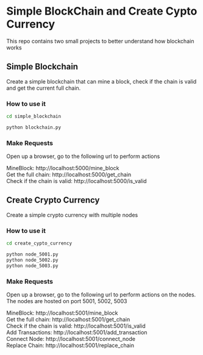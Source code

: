 # Simple BlockChain and Create Cypto Currency

This repo contains two small projects to better understand how blockchain works

## Simple Blockchain

Create a simple blockchain that can mine a block, check if the chain is valid and get the current full chain.

### How to use it

```sh
cd simple_blockchain

python blockchain.py
```

### Make Requests

Open up a browser, go to the following url to perform actions

MineBlock: http://localhost:5000/mine_block  
Get the full chain: http://localhost:5000/get_chain  
Check if the chain is valid: http://localhost:5000/is_valid  

## Create Crypto Currency

Create a simple crypto currency with multiple nodes

### How to use it

```sh
cd create_cypto_currency

python node_5001.py
python node_5002.py
python node_5003.py

```
### Make Requests

Open up a browser, go to the following url to perform actions on the nodes. The nodes are hosted on port 5001, 5002, 5003

MineBlock: http://localhost:5001/mine_block   
Get the full chain: http://localhost:5001/get_chain   
Check if the chain is valid: http://localhost:5001/is_valid  
Add Transactions: http://localhost:5001/add_transaction  
Connect Node: http://localhost:5001/connect_node  
Replace Chain: http://localhost:5001/replace_chain
  

